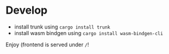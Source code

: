 # Develop

- install trunk using `cargo install trunk`
- install wasm bindgen using `cargo install wasm-bindgen-cli`

Enjoy (frontend is served under `/`!
